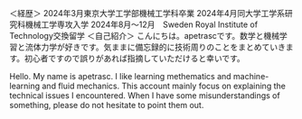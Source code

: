＜経歴＞
2024年3月東京大学工学部機械工学科卒業
2024年4月同大学工学系研究科機械工学専攻入学
2024年8月～12月　Sweden Royal Institute of Technology交換留学
＜自己紹介＞
こんにちは。apetrascです。数学と機械学習と流体力学が好きです。気ままに備忘録的に技術周りのことをまとめていきます。初心者ですので誤りがあれば指摘していただけると幸いです。

<Self Introduction>
Hello. My name is apetrasc. I like learning methematics and machine-learning and fluid mechanics. This account mainly focus on explaining the technical issues I encountered. When I have some misunderstandings of something, please do not hesitate to point them out. 
